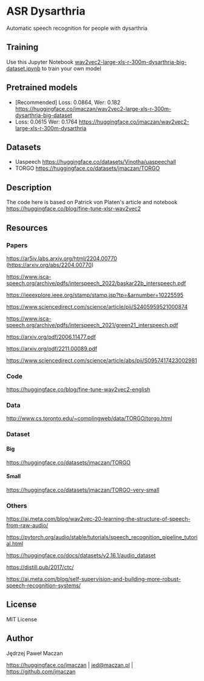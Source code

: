 # ASR Dysarthria

Automatic speech recognition for people with dysarthria

## Training

Use this Jupyter Notebook [wav2vec2-large-xls-r-300m-dysarthria-big-dataset.ipynb](wav2vec2-large-xls-r-300m-dysarthria-big-dataset.ipynb) to train your own model

## Pretrained models

- [Recommended] Loss: 0.0864, Wer: 0.182 https://huggingface.co/jmaczan/wav2vec2-large-xls-r-300m-dysarthria-big-dataset
- Loss: 0.0615 Wer: 0.1764 https://huggingface.co/jmaczan/wav2vec2-large-xls-r-300m-dysarthria

## Datasets

- Uaspeech https://huggingface.co/datasets/Vinotha/uaspeechall
- TORGO https://huggingface.co/datasets/jmaczan/TORGO

## Description

The code here is based on Patrick von Platen's article and notebook https://huggingface.co/blog/fine-tune-xlsr-wav2vec2

## Resources

### Papers

https://ar5iv.labs.arxiv.org/html/2204.00770 (https://arxiv.org/abs/2204.00770)

https://www.isca-speech.org/archive/pdfs/interspeech_2022/baskar22b_interspeech.pdf

https://ieeexplore.ieee.org/stamp/stamp.jsp?tp=&arnumber=10225595

https://www.sciencedirect.com/science/article/pii/S2405959521000874

https://www.isca-speech.org/archive/pdfs/interspeech_2021/green21_interspeech.pdf

https://arxiv.org/pdf/2006.11477.pdf

https://arxiv.org/pdf/2211.00089.pdf

https://www.sciencedirect.com/science/article/abs/pii/S0957417423002981

### Code

https://huggingface.co/blog/fine-tune-wav2vec2-english

### Data

http://www.cs.toronto.edu/~complingweb/data/TORGO/torgo.html

### Dataset

#### Big

https://huggingface.co/datasets/jmaczan/TORGO

#### Small

https://huggingface.co/datasets/jmaczan/TORGO-very-small

### Others

https://ai.meta.com/blog/wav2vec-20-learning-the-structure-of-speech-from-raw-audio/

https://pytorch.org/audio/stable/tutorials/speech_recognition_pipeline_tutorial.html

https://huggingface.co/docs/datasets/v2.16.1/audio_dataset

https://distill.pub/2017/ctc/

https://ai.meta.com/blog/self-supervision-and-building-more-robust-speech-recognition-systems/

## License

MIT License

## Author

Jędrzej Paweł Maczan

https://huggingface.co/jmaczan | jed@maczan.pl | https://github.com/jmaczan

